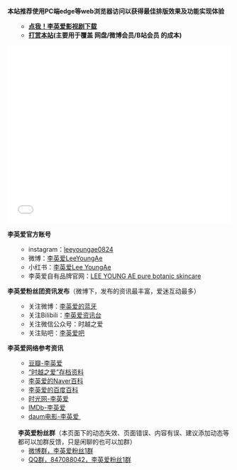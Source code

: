 <strong>本站推荐使用PC端edge等web浏览器访问以获得最佳排版效果及功能实现体验</strong>

<ul>
 	<li style="list-style-type: none;">
<ul>
 	<li style="text-align: left;"><strong><a href="https://lya.sbb.zone:8890/index.php/%e4%bd%8e%e8%b0%83%e4%bd%bf%e7%94%a8%e7%a7%81%e6%9c%89%e7%9b%98/">点我！李英爱影视剧下载</a></strong></li>
 	<li><strong><a href="https://lya.sbb.zone:8890/index.php/%e6%89%93%e8%b5%8f%e6%88%91/">打赏本站</a>(主要用于覆盖 网盘/微博会员/B站会员 的成本)</strong></li>
</ul>
</li>
</ul>
<iframe src="//player.bilibili.com/player.html?aid=67016184&amp;bvid=BV1p4411C7A2&amp;cid=116207366&amp;page=1" width="100%" height="400" frameborder="no" scrolling="no" allowfullscreen="allowfullscreen"> </iframe>

<strong>李英爱官方账号</strong>
<ul>
 	<li style="list-style-type: none;">
<ul>
 	<li>instagram：<a href="https://www.instagram.com/Leeyoungae0824/">leeyoungae0824</a></li>
 	<li>微博：<a href="https://weibo.com/u/7214188677">李英爱LeeYoungAe</a></li>
 	<li>小红书：<a href="https://www.xiaohongshu.com/user/profile/5ba9d9ebabb1890001b20257">李英爱Lee YoungAe</a></li>
 	<li>李英爱自有品牌官网：<a href="http://www.lya.co.kr/">LEE YOUNG AE pure botanic skincare</a></li>
</ul>
</li>
</ul>
<strong>李英爱粉丝团资讯发布</strong>（微博下，发布的资讯最丰富，爱迷互动最多）
<ul>
 	<li style="list-style-type: none;">
<ul>
 	<li>关注微博：<a href="https://weibo.com/leeyoungaeclub">李英爱的蓝牙</a></li>
 	<li>关注Bilibili：<a href="http://space.bilibili.com/45084449">李英爱资讯台</a></li>
 	<li>关注微信公众号：时越之爱</li>
 	<li>关注贴吧：<a href="https://tieba.baidu.com/f?kw=%E6%9D%8E%E8%8B%B1%E7%88%B1">李英爱吧</a></li>
</ul>
</li>
</ul>
<strong>李英爱网络参考资讯</strong>
<ul>
 	<li style="list-style-type: none;">
<ul>
 	<li><a href="https://movie.douban.com/celebrity/1004933/">豆瓣-李英爱</a></li>
 	<li><a href="https://weibo.com/ttarticle/p/show?id=2309404382821119581495">“时越之爱”存档资料</a></li>
 	<li><a href="https://people.search.naver.com/search.naver?where=nexearch&amp;sm=tab_ppn&amp;query=%EC%9D%B4%EC%98%81%EC%95%A0&amp;os=94803&amp;ie=utf8&amp;key=PeopleService">李英爱的Naver百科</a></li>
 	<li><a href="https://baike.baidu.com/item/%E6%9D%8E%E8%8B%B1%E7%88%B1/160659?fr=aladdin">李英爱的百度百科</a></li>
 	<li><a href="http://people.mtime.com/960791/">时光网-李英爱</a></li>
 	<li><a href="https://www.imdb.com/name/nm0498472/">IMDb-李英爱</a></li>
 	<li><a href="https://movie.daum.net/person/main?personId=563">daum电影-李英爱 </a></li>
</ul>
&nbsp;</li>
 	<li style="list-style-type: none;"><strong>李英爱粉丝群</strong>（本页面下的动态失效、页面错误、内容有误、建议添加动态等都可以加群反馈，只是闲聊的也可以加群）
<ul>
 	<li><a href="http://t.cn/AiHJwHKv">微博群，李英爱粉丝1群</a></li>
 	<li><a href="https://shang.qq.com/wpa/qunwpa?idkey=9f97d83971bece998d8f73581ece4b1eb9b1d944ca60e969a6dc02a3499c5c4a">QQ群，847088042，李英爱粉丝1群</a></li>
</ul>
</li>
</ul>
&nbsp;
